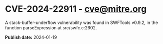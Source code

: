 # CVE-2024-22911 - cve@mitre.org

A stack-buffer-underflow vulnerability was found in SWFTools v0.9.2, in the function parseExpression at src/swfc.c:2602.

**Publish date:** 2024-01-19
